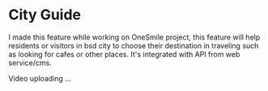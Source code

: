 # City Guide

I made this feature while working on OneSmile project, this feature will help residents or visitors in bsd city to choose their destination in traveling such as looking for cafes or other places. It's integrated with API from web service/cms.

Video uploading ...
